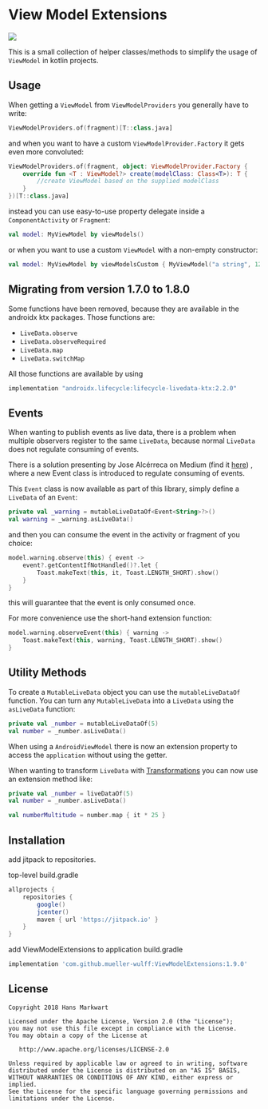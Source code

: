 # View Model Extensions

[![](https://jitpack.io/v/mueller-wulff/ViewModelExtensions.svg)](https://jitpack.io/#mueller-wulff/ViewModelExtensions)

This is a small collection of helper classes/methods to simplify the usage of `ViewModel` in kotlin projects.

Usage
-----

When getting a `ViewModel` from `ViewModelProviders` you generally have to write:

```kotlin
ViewModelProviders.of(fragment)[T::class.java]
```

and when you want to have a custom `ViewModelProvider.Factory` it gets even more convoluted:

```kotlin
ViewModelProviders.of(fragment, object: ViewModelProvider.Factory {
    override fun <T : ViewModel?> create(modelClass: Class<T>): T {
        //create ViewModel based on the supplied modelClass
    }
})[T::class.java]
```

instead you can use easy-to-use property delegate inside a `ComponentActivity` or `Fragment`:

```kotlin
val model: MyViewModel by viewModels()
```

or when you want to use a custom `ViewModel` with a non-empty constructor:

```kotlin
val model: MyViewModel by viewModelsCustom { MyViewModel("a string", 12) }
```

Migrating from version 1.7.0 to 1.8.0
-------------------------------------

Some functions have been removed, because they are available in the androidx ktx packages.
Those functions are:
- `LiveData.observe`
- `LiveData.observeRequired`
- `LiveData.map`
- `LiveData.switchMap`

All those functions are available by using

```gradle
implementation "androidx.lifecycle:lifecycle-livedata-ktx:2.2.0"
```

Events
------

When wanting to publish events as live data, there is a problem when multiple observers register to 
the same `LiveData`, because normal `LiveData` does not regulate consuming of events. 

There is a solution presenting by Jose Alcérreca on Medium
(find it [here](https://medium.com/androiddevelopers/livedata-with-snackbar-navigation-and-other-events-the-singleliveevent-case-ac2622673150))
, where a new Event class is introduced to regulate consuming of events.

This `Event` class is now available as part of this library, simply define a `LiveData` of an `Event`:

```kotlin
private val _warning = mutableLiveDataOf<Event<String>?>()
val warning = _warning.asLiveData()
```

and then you can consume the event in the activity or fragment of you choice:

```kotlin
model.warning.observe(this) { event ->
    event?.getContentIfNotHandled()?.let {
        Toast.makeText(this, it, Toast.LENGTH_SHORT).show()
    }
}
```

this will guarantee that the event is only consumed once.

For more convenience use the short-hand extension function:
```kotlin
model.warning.observeEvent(this) { warning ->
    Toast.makeText(this, warning, Toast.LENGTH_SHORT).show()
}
```

Utility Methods
---------------

To create a `MutableLiveData` object you can use the `mutableLiveDataOf` function. 
You can turn any `MutableLiveData` into a `LiveData` using the `asLiveData` function:

```kotlin
private val _number = mutableLiveDataOf(5)
val number = _number.asLiveData()
```

When using a `AndroidViewModel` there is now an extension property to access the `application` 
without using the getter.

When wanting to transform `LiveData` with [Transformations](https://developer.android.com/reference/android/arch/lifecycle/Transformations)
you can now use an extension method like:

```kotlin
private val _number = liveDataOf(5)
val number = _number.asLiveData()

val numberMultitude = number.map { it * 25 }
```

Installation
------------

add jitpack to repositories.

top-level build.gradle
```groovy
allprojects {
    repositories {
        google()
        jcenter()
        maven { url 'https://jitpack.io' }
    }
}
```

add ViewModelExtensions to application build.gradle
```groovy
implementation 'com.github.mueller-wulff:ViewModelExtensions:1.9.0'
```

License
-------

    Copyright 2018 Hans Markwart

    Licensed under the Apache License, Version 2.0 (the "License");
    you may not use this file except in compliance with the License.
    You may obtain a copy of the License at

       http://www.apache.org/licenses/LICENSE-2.0

    Unless required by applicable law or agreed to in writing, software
    distributed under the License is distributed on an "AS IS" BASIS,
    WITHOUT WARRANTIES OR CONDITIONS OF ANY KIND, either express or implied.
    See the License for the specific language governing permissions and
    limitations under the License.
